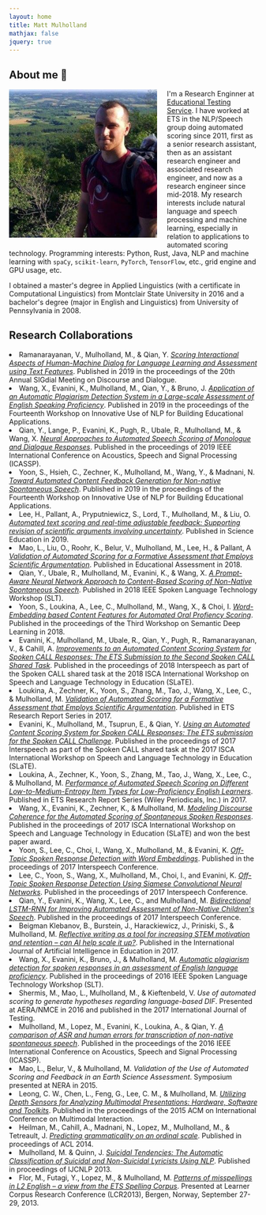 ```yaml
---
layout: home
title: Matt Mulholland
mathjax: false
jquery: true
---
```


## About me 👋

<img align="left" width="300" height="300" style="padding-right: 20px; padding-bottom: 10px;" src="/assets/mattpic.jpg">

I'm a Research Enginner at [Educational Testing Service](ets.org). I have worked at ETS in the NLP/Speech group doing automated scoring since 2011, first as a senior research assistant, then as an assistant research engineer and associated research engineer, and now as a research engineer since mid-2018.
My research interests include natural language and speech processing and machine learning, especially in relation to applications to automated scoring technology.
Programming interests: Python, Rust, Java, NLP and machine learning with `spaCy`, `scikit-learn`, `PyTorch`, `TensorFlow`, etc., grid engine and GPU usage, etc.

I obtained a master's degree in Applied Linguistics (with a certificate in Computational Linguistics) from Montclair State University in 2016 and a bachelor's degree (major in English and Linguistics) from University of Pennsylvania in 2008.

## Research Collaborations

<li>Ramanarayanan, V., Mulholland, M., & Qian, Y. <i><a href="https://www.aclweb.org/anthology/W19-5913.pdf">Scoring Interactional Aspects of Human-Machine Dialog for Language Learning and Assessment using Text Features</a></i>. Published in 2019 in the proceedings of the 20th Annual SIGdial Meeting on Discourse and Dialogue.</li>
<li>Wang, X., Evanini, K., Mulholland, M., Qian, Y., & Bruno, J. <i><a href="https://www.aclweb.org/anthology/W19-4445">Application of an Automatic Plagiarism Detection System in a Large-scale Assessment of English Speaking Proficiency</a></i>. Published in 2019 in the proceedings of the Fourteenth Workshop on Innovative Use of NLP for Building Educational Applications.</li>
<li>Qian, Y., Lange, P., Evanini, K., Pugh, R., Ubale, R., Mulholland, M., & Wang, X. <i><a href="https://ieeexplore.ieee.org/abstract/document/8683717">Neural Approaches to Automated Speech Scoring of Monologue and Dialogue Responses</a></i>. Published in the proceedings of 2019 IEEE International Conference on Acoustics, Speech and Signal Processing (ICASSP).</li>
<li>Yoon, S., Hsieh, C., Zechner, K., Mulholland, M., Wang, Y., & Madnani, N. <i><a href="https://www.aclweb.org/anthology/W19-4432">Toward Automated Content Feedback Generation for Non-native Spontaneous Speech</a></i>. Published in 2019 in the proceedings of the Fourteenth Workshop on Innovative Use of NLP for Building Educational Applications.</li>
<li>Lee, H., Pallant, A., Pryputniewicz, S., Lord, T., Mulholland, M., & Liu, O. <i><a href="https://onlinelibrary.wiley.com/doi/epdf/10.1002/sce.21504">Automated text scoring and real-time adjustable feedback: Supporting revision of scientific arguments involving uncertainty</a></i>. Published in Science Education in 2019.</li>
<li>Mao, L., Liu, O., Roohr, K., Belur, V., Mulholland, M., Lee, H., & Pallant, A <i><a href="https://tandfonline.com/doi/full/10.1080/10627197.2018.1427570">Validation of Automated Scoring for a Formative Assessment that Employs Scientific Argumentation</a></i>. Published in Educational Assessment in 2018.</li>
<li>Qian, Y., Ubale, R., Mulholland, M., Evanini, K., & Wang, X. <i><a href="https://www.researchgate.net/publication/331106079_A_Prompt-Aware_Neural_Network_Approach_to_Content-Based_Scoring_of_Non-Native_Spontaneous_Speech">A Prompt-Aware Neural Network Approach to Content-Based Scoring of Non-Native Spontaneous Speech</a></i>. Published in 2018 IEEE Spoken Language Technology Workshop (SLT).</li>
<li>Yoon, S., Loukina, A., Lee, C., Mulholland, M., Wang, X., & Choi, I. <i><a href="http://www.aclweb.org/anthology/W18-4002">Word-Embedding based Content Features for Automated Oral Profiency Scoring</a></i>. Published in the proceedings of the Third Workshop on Semantic Deep Learning in 2018.</li>
<li>Evanini, K., Mulholland, M., Ubale, R., Qian, Y., Pugh, R., Ramanarayanan, V., & Cahill, A. <i><a href="http://vikramr.com/pubs/CALL_task_IS2018.pdf">Improvements to an Automated Content Scoring System for Spoken CALL Responses: The ETS Submission to the Second Spoken CALL Shared Task</a></i>. Published in the proceedings of 2018 Interspeech as part of the Spoken CALL shared task at the 2018 ISCA International Workshop on Speech and Language Technology in Education (SLaTE).</li>
<li>Loukina, A., Zechner, K., Yoon, S., Zhang, M., Tao, J., Wang, X., Lee, C., & Mulholland, M. <i><a href="http://onlinelibrary.wiley.com/doi/10.1002/ets2.12139/full">Validation of Automated Scoring for a Formative Assessment that Employs Scientific Argumentation</a></i>. Published in ETS Research Report Series in 2017.</li>
<li>Evanini, K., Mulholland, M., Tsuprun, E., & Qian, Y. <i><a href="https://regulus.unige.ch/spokencallsharedtask/Downloads/SLaTE_2017_paper_25.pdf">Using an Automated Content Scoring System for Spoken CALL Responses: The ETS submission for the Spoken CALL Challenge</a></i>. Published in the proceedings of 2017 Interspeech as part of the Spoken CALL shared task at the 2017 ISCA International Workshop on Speech and Language Technology in Education (SLaTE).</li>
<li>Loukina, A., Zechner, K., Yoon, S., Zhang, M., Tao, J., Wang, X., Lee, C., & Mulholland, M. <i><a href="https://onlinelibrary.wiley.com/doi/pdf/10.1002/ets2.12139">Performance of Automated Speech Scoring on Different Low-to-Medium-Entropy Item Types for Low-Proficiency English Learners</a></i>. Published in ETS Research Report Series (Wiley Periodicals, Inc.) in 2017.</li>
<li>Wang, X., Evanini, K., Zechner, K., & Mulholland, M. <i><a href="http://www.slate2017.org/papers/SLaTE_2017_paper_26.pdf">Modeling Discourse Coherence for the Automated Scoring of Spontaneous Spoken Responses</a></i>. Published in the proceedings of 2017 ISCA International Workshop on Speech and Language Technology in Education (SLaTE) and won the best paper award.</li>
<li>Yoon, S., Lee, C., Choi, I., Wang, X., Mulholland, M., & Evanini, K. <i><a href="https://www.researchgate.net/publication/319185317_Off-Topic_Spoken_Response_Detection_with_Word_Embeddings">Off-Topic Spoken Response Detection with Word Embeddings</a></i>. Published in the proceedings of 2017 Interspeech Conference.</li>
<li>Lee, C., Yoon, S., Wang, X., Mulholland, M., Choi, I., and Evanini, K. <i><a href="http://www.isca-speech.org/archive/Interspeech_2017/pdfs/1174.PDF">Off-Topic Spoken Response Detection Using Siamese Convolutional Neural Networks</a></i>. Published in the proceedings of 2017 Interspeech Conference.</li>
<li>Qian, Y., Evanini, K., Wang, X., Lee, C., and Mulholland, M. <i><a href="https://pdfs.semanticscholar.org/c6f7/2739a51e0fccd6a08aeec667b948f57816ba.pdf">Bidirectional LSTM-RNN for Improving Automated Assessment of Non-Native Children's Speech</a></i>. Published in the proceedings of 2017 Interspeech Conference.</li>
<li>Beigman Klebanov, B., Burstein, J., Harackiewicz, J., Priniski, S., & Mulholland, M. <i><a href="http://dx.doi.org/10.1007/s40593-017-0141-4">Reflective writing as a tool for increasing STEM motivation and retention – can AI help scale it up?</a></i>. Published in the International Journal of Artificial Intelligence in Education in 2017.</li>
<li>Wang, X., Evanini, K., Bruno, J., & Mulholland, M. <i><a href="http://ieeexplore.ieee.org/document/7846254/">Automatic plagiarism detection for spoken responses in an assessment of English language proficiency</a></i>. Published in the proceedings of 2016 IEEE Spoken Language Technology Workshop (SLT).</li>
<li>Shermis, M., Mao, L., Mulholland, M., & Kieftenbeld, V. <i>Use of automated scoring to generate hypotheses regarding language-based DIF</i>. Presented at AERA/NMCE in 2016 and published in the 2017 International Journal of Testing.</li>
<li>Mulholland, M., Lopez, M., Evanini, K., Loukina, A., & Qian, Y. <i><a href="http://ieeexplore.ieee.org/document/7472800/">A comparison of ASR and human errors for transcription of non-native spontaneous speech</a></i>. Published in the proceedings of the 2016 IEEE International Conference on Acoustics, Speech and Signal Processing (ICASSP).</li>
<li>Mao, L., Belur, V., & Mulholland, M. <i>Validation of the Use of Automated Scoring and Feedback in an Earth Science Assessment</i>. Symposium presented at NERA in 2015.</li>
<li>Leong, C. W., Chen, L., Feng, G., Lee, C. M., & Mulholland, M.  <i><a href="http://delivery.acm.org/10.1145/2840000/2830605/p547-leong.pdf?ip=144.81.85.10&id=2830605&acc=ACTIVE%20SERVICE&key=174B2C79EC19705A%2E174B2C79EC19705A%2E4D4702B0C3E38B35%2E4D4702B0C3E38B35&__acm__=1523460630_10646e90746568ff3fb98f3f8c22c2d4">Utilizing Depth Sensors for Analyzing Multimodal Presentations: Hardware, Software and Toolkits</a></i>. Published in the proceedings of the 2015 ACM on International Conference on Multimodal Interaction.</li>
<li>Heilman, M., Cahill, A., Madnani, N., Lopez, M., Mulholland, M., & Tetreault, J. <i><a href="http://www.aclweb.org/anthology/P14-2029">Predicting grammaticality on an ordinal scale</a></i>. Published in proceedings of ACL 2014.</li>
<li>Mulholland, M. & Quinn, J. <i><a href="http://www.aclweb.org/anthology/I13-1079">Suicidal Tendencies: The Automatic Classification of Suicidal and Non-Suicidal Lyricists Using NLP</a></i>. Published in proceedings of IJCNLP 2013.</li>
<li>Flor, M., Futagi, Y., Lopez, M., & Mulholland, M. <i><a href="https://bells.uib.no/bells/article/view/811">Patterns of misspellings in L2 English – a view from the ETS Spelling Corpus</a></i>. Presented at Learner Corpus Research Conference (LCR2013), Bergen, Norway, September 27-29, 2013.</li>


<div id="instagram-feed1" class="instagram-feed"></div>

<!-- ## Other posts -->

<!-- <ul> -->
<!--   {% for post in site.posts %} -->
<!--   <li> -->
<!--     <a href="{{ post.url }}">{{ post.title }}</a> -->
<!--     - <time datetime="{{ post.date | date: "%Y-%m-%d" }}">{{ post.date | date_to_long_string }}</time> -->
<!--     <p>{{ post.description }}</p> -->
<!--   </li> -->
<!--   {% endfor %} -->
<!-- </ul> -->
